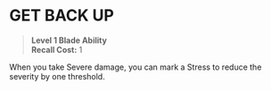 # GET BACK UP

> **Level 1 Blade Ability**  
> **Recall Cost:** 1

When you take Severe damage, you can mark a Stress to reduce the severity by one threshold.